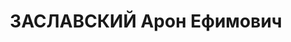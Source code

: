 ---
title: ЗАСЛАВСКИЙ Арон Ефимович
description: "Род. в 1895, г. Чигирин, еврей, член ВКП(б). Проживал: Москва, ул. Каляевская,\
  \ д. 5, кв. 76. И.о. зав. 1-м Восточным отделом Наркомата иностранных дел СССР.\
  \ \n  Арестован 04.08.1937. Обв.: шпионаж. Приговор: ВК ВС СССР, 27.11.1937 – ВМН.\
  \ Расстрелян 27.11.1937, г.Москва. \n  Реабилитирован ВК ВС СССР 06.06.1956"
---